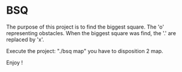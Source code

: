# BSQ
The purpose of this project is to find the biggest square.
The 'o' representing obstacles.
When the biggest square was find, the '.' are replaced by 'x'.

Execute the project: "./bsq map"
you have to disposition 2 map.

Enjoy !
